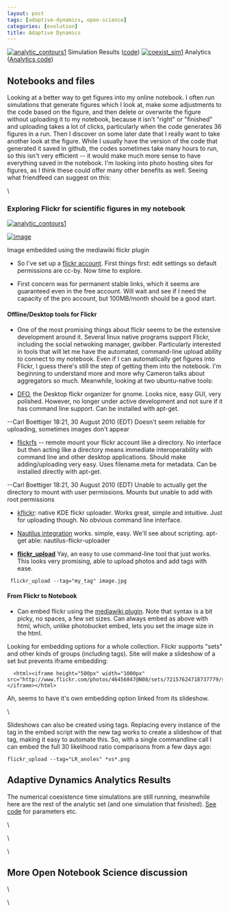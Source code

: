 ```yaml
---
layout: post
tags: [adaptive-dynamics, open-science]
categories: [evolution]
title: Adaptive Dynamics
---
```







 








[![analytic\_contours1](http://farm5.static.flickr.com/4142/4942856122_41461002c9.jpg)](http://www.flickr.com/photos/46456847@N08/4942856122/ "analytic_contours1 by cboettig, on Flickr")
Simulation Results
([code](http://github.com/cboettig/AdaptiveDynamics/blob/a4374f840ca0ff81bc2775eff6309a904640bf99/R/coexist_time.R "http://github.com/cboettig/AdaptiveDynamics/blob/a4374f840ca0ff81bc2775eff6309a904640bf99/R/coexist_time.R"))
[![coexist\_sim1](http://farm5.static.flickr.com/4074/4942856132_6b916510c2.jpg)](http://www.flickr.com/photos/46456847@N08/4942856132/ "coexist_sim1 by cboettig, on Flickr")
Analytics ([Analytics
code](http://github.com/cboettig/AdaptiveDynamics/blob/a4374f840ca0ff81bc2775eff6309a904640bf99/demos/coexist_analytics.R "http://github.com/cboettig/AdaptiveDynamics/blob/a4374f840ca0ff81bc2775eff6309a904640bf99/demos/coexist_analytics.R"))

Notebooks and files
-------------------

Looking at a better way to get figures into my online notebook. I often
run simulations that generate figures which I look at, make some
adjustments to the code based on the figure, and then delete or
overwrite the figure without uploading it to my notebook, because it
isn't "right" or "finished" and uploading takes a lot of clicks,
particularly when the code generates 36 figures in a run. Then I
discover on some later date that I really want to take another look at
the figure. While I usually have the version of the code that generated
it saved in github, the codes sometimes take many hours to run, so this
isn't very efficient -- it would make much more sense to have everything
saved in the notebook. I'm looking into photo hosting sites for figures,
as I think these could offer many other benefits as well. Seeing what
friendfeed can suggest on this:

\

### Exploring Flickr for scientific figures in my notebook

[![analytic\_contours1](http://farm5.static.flickr.com/4142/4942856122_41461002c9_m.jpg)](http://www.flickr.com/photos/cboettig/4942856122/ "analytic_contours1")

[![image](/skins/common/images/magnify-clip.png)](http://www.flickr.com/photos/cboettig/4942856122/ "Enlarge")

Image embedded using the mediawiki flickr plugin

-   So I've set up a [flickr
    account](http://www.flickr.com/photos/46456847@N08/ "http://www.flickr.com/photos/46456847@N08/").
    First things first: edit settings so default permissions are cc-by.
    Now time to explore.

-   First concern was for permanent stable links, which it seems are
    guaranteed even in the free account. Will wait and see if I need the
    capacity of the pro account, but 100MB/month should be a good start.

#### Offline/Desktop tools for Flickr

-   One of the most promising things about flickr seems to be the
    extensive development around it. Several linux native programs
    support Flickr, including the social netwoking manager, gwibber.
    Particularly interested in tools that will let me have the
    automated, command-line upload ability to connect to my notebook.
    Even if I can automatically get figures into Flickr, I guess there's
    still the step of getting them into the notebook. I'm beginning to
    understand more and more why Cameron talks about aggregators so
    much. Meanwhile, looking at two ubuntu-native tools:

-   [DFO](http://code.google.com/p/dfo/ "http://code.google.com/p/dfo/"),
    the Desktop flickr organizer for gnome. Looks nice, easy GUI, very
    polished. However, no longer under active development and not sure
    if it has command line support. Can be installed with apt-get.

--Carl Boettiger 18:21, 30 August 2010 (EDT) Doesn't seem reliable for
uploading, sometimes images don't appear

-   [flickrfs](http://sites.google.com/site/manishrjain/flickrfs#usage "http://sites.google.com/site/manishrjain/flickrfs#usage")
    -- remote mount your flickr account like a directory. No interface
    but then acting like a directory means immediate interoperability
    with command line and other desktop applications. Should make
    adding/uploading very easy. Uses filename.meta for metadata. Can be
    installed directly with apt-get.

--Carl Boettiger 18:21, 30 August 2010 (EDT) Unable to actually get the
directory to mount with user permissions. Mounts but unable to add with
root permissions

-   [kflickr](http://kflickr.sourceforge.net/wikka.php?wakka=Kflickr "http://kflickr.sourceforge.net/wikka.php?wakka=Kflickr"):
    native KDE flickr uploader. Works great, simple and intuitive. Just
    for uploading though. No obvious command line interface.

-   [Nautilus
    integration](http://www.webupd8.org/2010/03/nautilus-flickr-uploader-linux.html "http://www.webupd8.org/2010/03/nautilus-flickr-uploader-linux.html")
    works. simple, easy. We'll see about scripting. apt-get able:
    nautilus-flickr-uploader

-   **[flickr\_upload](http://search.cpan.org/~cpb/Flickr-Upload/flickr_upload "http://search.cpan.org/~cpb/Flickr-Upload/flickr_upload")**
    Yay, an easy to use command-line tool that just works. This looks
    very promising, able to upload photos and add tags with ease.

~~~~ {.de1}
 flickr_upload --tag="my_tag" image.jpg
~~~~

#### From Flickr to Notebook

-   Can embed flickr using the [mediawiki
    plugin](http://wiki.edsimpson.co.uk/index.php/Extended_Flickr_Extension_Syntax#Size "http://wiki.edsimpson.co.uk/index.php/Extended_Flickr_Extension_Syntax#Size").
    Note that syntax is a bit picky, no spaces, a few set sizes. Can
    always embed as above with html, which, unlike photobucket embed,
    lets you set the image size in the html.

Looking for embedding options for a whole collection. Flickr supports
"sets" and other kinds of groups (including tags). Site will make a
slideshow of a set but prevents iframe embedding:

~~~~ {.de1}
  <html><iframe height="500px" width="1000px" src="http://www.flickr.com/photos/46456847@N08/sets/72157624718737779/show/">
</iframe></html>
~~~~

Ah, seems to have it's own embedding option linked from its slideshow.

\

Slideshows can also be created using tags. Replacing every instance of
the tag in the embed script with the new tag works to create a slideshow
of that tag, making it easy to automate this. So, with a single
commandline call I can embed the full 30 likelihood ratio comparisons
from a few days ago:

~~~~ {.de1}
flickr_upload --tag="LR_anoles" *vs*.png
~~~~

Adaptive Dynamics Analytics Results
-----------------------------------

The numerical coexistence time simulations are still running, meanwhile
here are the rest of the analytic set (and one simulation that
finished). [See
code](http://github.com/cboettig/AdaptiveDynamics/blob/a4374f840ca0ff81bc2775eff6309a904640bf99/demos/coexist_analytics.R "http://github.com/cboettig/AdaptiveDynamics/blob/a4374f840ca0ff81bc2775eff6309a904640bf99/demos/coexist_analytics.R")
for parameters etc.

\

\

\

More Open Notebook Science discussion
-------------------------------------

\

\

